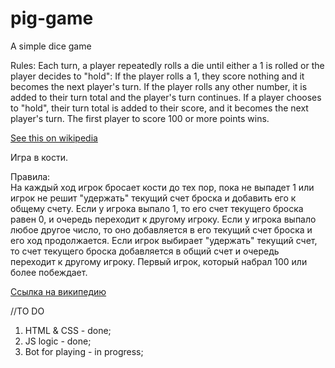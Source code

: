 # pig-game
A simple dice game

Rules:
Each turn, a player repeatedly rolls a die until either a 1 is rolled or the player decides to "hold":
If the player rolls a 1, they score nothing and it becomes the next player's turn.
If the player rolls any other number, it is added to their turn total and the player's turn continues.
If a player chooses to "hold", their turn total is added to their score, and it becomes the next player's turn.
The first player to score 100 or more points wins.

<a href="https://en.wikipedia.org/wiki/Pig_(dice_game)">See this on wikipedia</a>

Игра в кости. 

Правила: <br>
На каждый ход игрок бросает кости до тех пор, пока не выпадет 1 или игрок не решит "удержать" текущий счет броска и добавить его к общему счету.
Если у игрока выпало 1, то его счет текущего броска равен 0, и очередь переходит к другому игроку.
Если у игрока выпало любое другое число, то оно добавляется в его текущий счет броска и его ход продолжается.
Если игрок выбирает "удержать" текущий счет, то счет текущего броска добавляется в общий счет и очередь переходит к другому игроку.
Первый игрок, который набрал 100 или более побеждает.

<a href="https://en.wikipedia.org/wiki/Pig_(dice_game)">Ссылка на википедию</a>


//TO DO
1) HTML & CSS - done;
2) JS logic - done;
3) Bot for playing - in progress;
